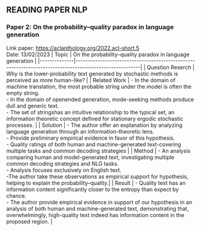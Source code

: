 ## READING PAPER NLP
### Paper 2: On the probability–quality paradox in language generation
Link paper: https://aclanthology.org/2022.acl-short.5 \
Date: 13/02/2023
| Topic        |                 On the probability–quality paradox in language generation                                            |
|--------------|--------------------------------------------------------------------------------------------------------|
| Question Reserch    | Why is the lower-probability text generated by stochastic methods is perceived as more human-like? |
| Related Work |  - In the domain of machine translation, the most probable string under the model is often the empty string. <br /> - In the domain of openended generation, mode-seeking methods produce dull and generic text. <br /> - The set of stringshas an intuitive relationship to the typical set, an information theoretic concept defined for stationary ergodic stochastic processes. |
| Solution     | - The author offer an explanation by analyzing language generation through an information-theoretic lens. <br /> - Provide preliminary empirical evidence in favor of this hypothesis. <br /> - Quality ratings of both human and machine-generated text-covering multiple tasks and common decoding strategies  |
| Method       | - An analysis comparing human and model-generated text, investigating multiple common decoding strategies and NLG tasks.<br /> - Analysis focuses exclusively on English text. <br /> -The author take these observations as empirical support for hypothesis, helping to explain the probability–quality.|
| Result       | - Quality text has an information content significantly closer to the entropy than expect by chance. <br /> - The author provide empirical evidence in support of our hypothesis in an analysis of both human and machine-generated text, demonstrating that, overwhelmingly, high-quality text indeed has information content in the proposed region. |

